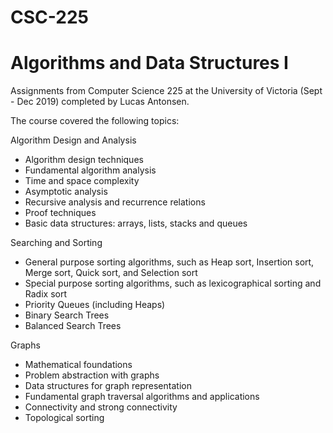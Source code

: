 # CSC-225
# Algorithms and Data Structures I
Assignments from Computer Science 225 at the University of Victoria (Sept - Dec 2019) completed by Lucas Antonsen.

The course covered the following topics:  

Algorithm Design and Analysis  
* Algorithm design techniques  
* Fundamental algorithm analysis  
* Time and space complexity  
* Asymptotic analysis  
* Recursive analysis and recurrence relations  
* Proof techniques  
* Basic data structures: arrays, lists, stacks and queues  

Searching and Sorting  
* General purpose sorting algorithms, such as Heap sort, Insertion sort, Merge sort, Quick sort, and Selection sort  
* Special purpose sorting algorithms, such as lexicographical sorting and Radix sort  
* Priority Queues (including Heaps)  
* Binary Search Trees  
* Balanced Search Trees  

Graphs  
* Mathematical foundations  
* Problem abstraction with graphs  
* Data structures for graph representation  
* Fundamental graph traversal algorithms and applications  
* Connectivity and strong connectivity  
* Topological sorting  